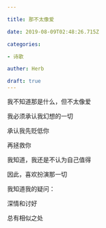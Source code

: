 ```yaml
---

title: 那不太像爱

date: 2019-08-09T02:48:26.715Z

categories:

- 诗歌

auther: Herb 

draft: true
---
```


我不知道那是什么，但不太像爱

我必须承认我幻想的一切

承认我先贬低你

再拯救你



我知道，我还是不认为自己值得

因此，喜欢扮演那一切

我知道我的疑问：

深情和讨好

总有相似之处

